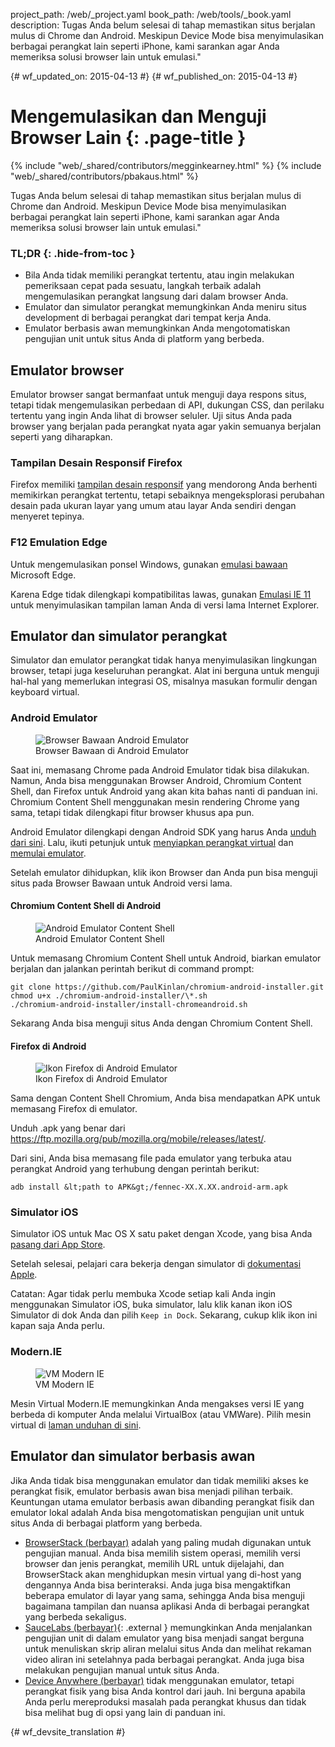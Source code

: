 project_path: /web/_project.yaml
book_path: /web/tools/_book.yaml
description: Tugas Anda belum selesai di tahap memastikan situs berjalan mulus di Chrome dan Android. Meskipun Device Mode bisa menyimulasikan berbagai perangkat lain seperti iPhone, kami sarankan agar Anda memeriksa solusi browser lain untuk emulasi."

{# wf_updated_on: 2015-04-13 #}
{# wf_published_on: 2015-04-13 #}

# Mengemulasikan dan Menguji Browser Lain {: .page-title }

{% include "web/_shared/contributors/megginkearney.html" %}
{% include "web/_shared/contributors/pbakaus.html" %}

Tugas Anda belum selesai di tahap memastikan situs berjalan mulus di Chrome dan Android. Meskipun Device Mode bisa menyimulasikan berbagai perangkat lain seperti iPhone, kami sarankan agar Anda memeriksa solusi browser lain untuk emulasi."


### TL;DR {: .hide-from-toc }
- Bila Anda tidak memiliki perangkat tertentu, atau ingin melakukan pemeriksaan cepat pada sesuatu, langkah terbaik adalah mengemulasikan perangkat langsung dari dalam browser Anda.
- Emulator dan simulator perangkat memungkinkan Anda meniru situs development di berbagai perangkat dari tempat kerja Anda.
- Emulator berbasis awan memungkinkan Anda mengotomatiskan pengujian unit untuk situs Anda di platform yang berbeda.


## Emulator browser

Emulator browser sangat bermanfaat untuk menguji daya respons situs, tetapi tidak
mengemulasikan perbedaan di API, dukungan CSS, dan perilaku tertentu yang ingin Anda lihat
di browser seluler. Uji situs Anda pada browser yang berjalan pada perangkat nyata agar
yakin semuanya berjalan seperti yang diharapkan.

### Tampilan Desain Responsif Firefox

Firefox memiliki [tampilan desain responsif](https://developer.mozilla.org/en-US/docs/Tools/Responsive_Design_View)
yang mendorong Anda berhenti memikirkan perangkat tertentu, tetapi
sebaiknya mengeksplorasi perubahan desain pada ukuran layar yang umum atau layar Anda sendiri dengan
menyeret tepinya.

### F12 Emulation Edge

Untuk mengemulasikan ponsel Windows, gunakan [emulasi bawaan](https://dev.modern.ie/platform/documentation/f12-devtools-guide/emulation/) Microsoft Edge.

Karena Edge tidak dilengkapi kompatibilitas lawas, gunakan [Emulasi IE 11](https://msdn.microsoft.com/en-us/library/dn255001(v=vs.85).aspx) untuk menyimulasikan tampilan laman Anda di versi lama Internet Explorer.

## Emulator dan simulator perangkat

Simulator dan emulator perangkat tidak hanya menyimulasikan lingkungan browser, tetapi juga keseluruhan perangkat. Alat ini berguna untuk menguji hal-hal yang memerlukan integrasi OS, misalnya masukan formulir dengan keyboard virtual.

### Android Emulator

<figure class="attempt-right">
  <img src="imgs/android-emulator-stock-browser.png" alt="Browser Bawaan Android Emulator">
  <figcaption>Browser Bawaan di Android Emulator</figcaption>
</figure>

Saat ini, memasang Chrome pada Android Emulator tidak bisa dilakukan. Namun, Anda bisa menggunakan Browser Android, Chromium Content Shell, dan Firefox untuk Android yang akan kita bahas nanti di panduan ini. Chromium Content Shell menggunakan mesin rendering Chrome yang sama, tetapi tidak dilengkapi fitur browser khusus apa pun.

Android Emulator dilengkapi dengan Android SDK yang harus Anda <a href="http://developer.android.com/sdk/installing/studio.html">unduh dari
sini</a>. Lalu, ikuti petunjuk untuk <a href="http://developer.android.com/tools/devices/managing-avds.html">menyiapkan perangkat virtual</a> dan <a href="http://developer.android.com/tools/devices/emulator.html">memulai emulator</a>.

Setelah emulator dihidupkan, klik ikon Browser dan Anda pun bisa menguji situs pada Browser Bawaan untuk Android versi lama.

#### Chromium Content Shell di Android

<figure class="attempt-right">
  <img src="imgs/android-avd-contentshell.png" alt="Android Emulator Content Shell">
  <figcaption>Android Emulator Content Shell</figcaption>
</figure>

Untuk memasang Chromium Content Shell untuk Android, biarkan emulator berjalan
dan jalankan perintah berikut di command prompt:

    git clone https://github.com/PaulKinlan/chromium-android-installer.git
    chmod u+x ./chromium-android-installer/\*.sh
    ./chromium-android-installer/install-chromeandroid.sh

Sekarang Anda bisa menguji situs Anda dengan Chromium Content Shell.


#### Firefox di Android

<figure class="attempt-right">
  <img src="imgs/ff-on-android-emulator.png" alt="Ikon Firefox di Android Emulator">
  <figcaption>Ikon Firefox di Android Emulator</figcaption>
</figure>

Sama dengan Content Shell Chromium, Anda bisa mendapatkan APK untuk memasang Firefox di emulator.

Unduh .apk yang benar dari <a href="https://ftp.mozilla.org/pub/mozilla.org/mobile/releases/latest/">https://ftp.mozilla.org/pub/mozilla.org/mobile/releases/latest/</a>.

Dari sini, Anda bisa memasang file pada emulator yang terbuka atau perangkat Android yang terhubung dengan perintah berikut:

    adb install &lt;path to APK&gt;/fennec-XX.X.XX.android-arm.apk


### Simulator iOS

Simulator iOS untuk Mac OS X satu paket dengan Xcode, yang bisa Anda [pasang dari
App Store](https://itunes.apple.com/us/app/xcode/id497799835?ls=1&mt=12).

Setelah selesai, pelajari cara bekerja dengan simulator di [dokumentasi Apple](https://developer.apple.com/library/prerelease/ios/documentation/IDEs/Conceptual/iOS_Simulator_Guide/Introduction/Introduction.html).

Catatan: Agar tidak perlu membuka Xcode setiap kali Anda ingin menggunakan Simulator iOS, buka simulator, lalu klik kanan ikon iOS Simulator di dok Anda dan pilih `Keep in Dock`. Sekarang, cukup klik ikon ini kapan saja Anda perlu.

### Modern.IE

<figure class="attempt-right">
  <img src="imgs/modern-ie-simulator.png" alt="VM Modern IE">
  <figcaption>VM Modern IE</figcaption>
</figure>

Mesin Virtual Modern.IE memungkinkan Anda mengakses versi IE yang berbeda di komputer Anda melalui VirtualBox (atau VMWare). Pilih mesin virtual di <a href="https://modern.ie/en-us/virtualization-tools#downloads">laman unduhan di sini</a>.


## Emulator dan simulator berbasis awan

Jika Anda tidak bisa menggunakan emulator dan tidak memiliki akses ke perangkat fisik, emulator berbasis awan bisa menjadi pilihan terbaik. Keuntungan utama emulator berbasis awan dibanding perangkat fisik dan emulator lokal adalah Anda bisa mengotomatiskan pengujian unit untuk situs Anda di berbagai platform yang berbeda.

* [BrowserStack (berbayar)](https://www.browserstack.com/automate) adalah yang paling mudah digunakan untuk pengujian manual. Anda bisa memilih sistem operasi, memilih versi browser dan jenis perangkat, memilih URL untuk dijelajahi, dan BrowserStack akan menghidupkan mesin virtual yang di-host yang dengannya Anda bisa berinteraksi. Anda juga bisa mengaktifkan beberapa emulator di layar yang sama, sehingga Anda bisa menguji bagaimana tampilan dan nuansa aplikasi Anda di berbagai perangkat yang berbeda sekaligus.
* [SauceLabs (berbayar)](https://saucelabs.com/){: .external } memungkinkan Anda menjalankan pengujian unit di dalam emulator yang bisa menjadi sangat berguna untuk menuliskan skrip aliran melalui situs Anda dan melihat rekaman video aliran ini setelahnya pada berbagai perangkat. Anda juga bisa melakukan pengujian manual untuk situs Anda.
* [Device Anywhere (berbayar)](http://www.keynote.com/solutions/testing/mobile-testing) tidak
menggunakan emulator, tetapi perangkat fisik yang bisa Anda kontrol dari jauh. Ini berguna apabila Anda perlu mereproduksi masalah pada perangkat khusus dan tidak bisa melihat bug di opsi yang lain di panduan ini.





{# wf_devsite_translation #}
